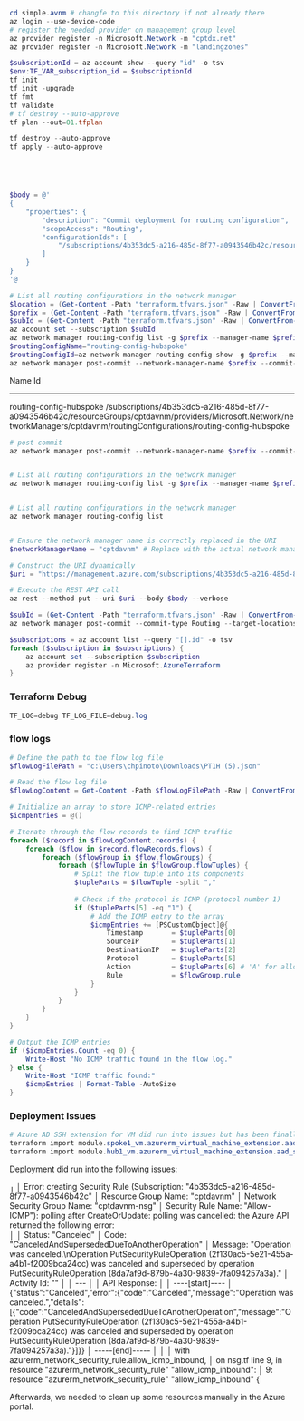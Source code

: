 

~~~powershell
cd simple.avnm # changfe to this directory if not already there
az login --use-device-code
# register the needed provider on management group level
az provider register -n Microsoft.Network -m "cptdx.net"
az provider register -n Microsoft.Network -m "landingzones"

$subscriptionId = az account show --query "id" -o tsv
$env:TF_VAR_subscription_id = $subscriptionId
tf init
tf init -upgrade
tf fmt
tf validate
# tf destroy --auto-approve
tf plan --out=01.tfplan

tf destroy --auto-approve
tf apply --auto-approve





$body = @'
{
    "properties": {
        "description": "Commit deployment for routing configuration",
        "scopeAccess": "Routing",
        "configurationIds": [
            "/subscriptions/4b353dc5-a216-485d-8f77-a0943546b42c/resourceGroups/cptdavnm/providers/Microsoft.Network/networkManagers/cptdavnm/routingConfigurations/routing-config-hubspoke"
        ]
    }
}
'@

# List all routing configurations in the network manager
$location = (Get-Content -Path "terraform.tfvars.json" -Raw | ConvertFrom-Json).location
$prefix = (Get-Content -Path "terraform.tfvars.json" -Raw | ConvertFrom-Json).prefix
$subId = (Get-Content -Path "terraform.tfvars.json" -Raw | ConvertFrom-Json).subscription_id
az account set --subscription $subId
az network manager routing-config list -g $prefix --manager-name $prefix --query "[].{Name:name, Id:id}" -o table
$routingConfigName="routing-config-hubspoke"
$routingConfigId=az network manager routing-config show -g $prefix --manager-name $prefix -n $routingConfigName --query "id" -o tsv
az network manager post-commit --network-manager-name $prefix --commit-type "Routing" --configuration-ids $routingConfigId --target-locations $location -g $prefix --subscription $subId --verbose 
~~~

Name                     Id
-----------------------  ------------------------------------------------------------------------------------------------------------------------------------------------------------------------------
routing-config-hubspoke  /subscriptions/4b353dc5-a216-485d-8f77-a0943546b42c/resourceGroups/cptdavnm/providers/Microsoft.Network/networkManagers/cptdavnm/routingConfigurations/routing-config-hubspoke

~~~powershell
# post commit
az network manager post-commit --network-manager-name $prefix --commit-type "Routing" --configuration-ids "/subscriptions/<subscriptionID>/resourceGroups/resource-group/providers/Microsoft.Network/networkManagers/network-manager/connectivityConfigurations/connectivityconfig" --target-locations "westus2" --resource-group "resource-group"


# List all routing configurations in the network manager
az network manager routing-config list -g $prefix --manager-name $prefix --query "[].{Name:name, Id:id}" -o table


# List all routing configurations in the network manager
az network manager routing-config list


# Ensure the network manager name is correctly replaced in the URI
$networkManagerName = "cptdavnm" # Replace with the actual network manager name

# Construct the URI dynamically
$uri = "https://management.azure.com/subscriptions/4b353dc5-a216-485d-8f77-a0943546b42c/resourceGroups/cptdavnm/providers/Microsoft.Network/networkManagers/$networkManagerName/deployments/commit-routing-deployment?api-version=2024-05-01"

# Execute the REST API call
az rest --method put --uri $uri --body $body --verbose

$subId = (Get-Content -Path "terraform.tfvars.json" -Raw | ConvertFrom-Json).subscription_id
az network manager post-commit --commit-type Routing --target-locations "northeurope" --configuration-ids "/subscriptions/4b353dc5-a216-485d-8f77-a0943546b42c/resourceGroups/cptdavnm/providers/Microsoft.Network/networkManagers/cptdavnm/routingConfigurations/routing-config-hubspoke" --name "commit-routing-deployment" --resource-group "cptdavnm" --subscription $subId --verbose
~~~


~~~powershell
$subscriptions = az account list --query "[].id" -o tsv
foreach ($subscription in $subscriptions) {
    az account set --subscription $subscription
    az provider register -n Microsoft.AzureTerraform
}
~~~

### Terraform Debug

~~~powershell
TF_LOG=debug TF_LOG_FILE=debug.log
~~~

### flow logs 

~~~powershell
# Define the path to the flow log file
$flowLogFilePath = "c:\Users\chpinoto\Downloads\PT1H (5).json"

# Read the flow log file
$flowLogContent = Get-Content -Path $flowLogFilePath -Raw | ConvertFrom-Json

# Initialize an array to store ICMP-related entries
$icmpEntries = @()

# Iterate through the flow records to find ICMP traffic
foreach ($record in $flowLogContent.records) {
    foreach ($flow in $record.flowRecords.flows) {
        foreach ($flowGroup in $flow.flowGroups) {
            foreach ($flowTuple in $flowGroup.flowTuples) {
                # Split the flow tuple into its components
                $tupleParts = $flowTuple -split ","
                
                # Check if the protocol is ICMP (protocol number 1)
                if ($tupleParts[5] -eq "1") {
                    # Add the ICMP entry to the array
                    $icmpEntries += [PSCustomObject]@{
                        Timestamp       = $tupleParts[0]
                        SourceIP        = $tupleParts[1]
                        DestinationIP   = $tupleParts[2]
                        Protocol        = $tupleParts[5]
                        Action          = $tupleParts[6] # 'A' for allowed, 'D' for denied
                        Rule            = $flowGroup.rule
                    }
                }
            }
        }
    }
}

# Output the ICMP entries
if ($icmpEntries.Count -eq 0) {
    Write-Host "No ICMP traffic found in the flow log."
} else {
    Write-Host "ICMP traffic found:"
    $icmpEntries | Format-Table -AutoSize
}
~~~

### Deployment Issues

~~~powershell
# Azure AD SSH extension for VM did run into issues but has been finally deployed. We needed to resolve the drivt via tf import command..
terraform import module.spoke1_vm.azurerm_virtual_machine_extension.aad_ssh /subscriptions/4b353dc5-a216-485d-8f77-a0943546b42c/resourceGroups/cptdavnm/providers/Microsoft.Compute/virtualMachines/cptdavnms1/extensions/cptdavnms1
terraform import module.hub1_vm.azurerm_virtual_machine_extension.aad_ssh /subscriptions/4b353dc5-a216-485d-8f77-a0943546b42c/resourceGroups/cptdavnm/providers/Microsoft.Compute/virtualMachines/cptdavnmh1/extensions/cptdavnmh1
~~~

Deployment did run into the following issues:

╷
│ Error: creating Security Rule (Subscription: "4b353dc5-a216-485d-8f77-a0943546b42c"
│ Resource Group Name: "cptdavnm"
│ Network Security Group Name: "cptdavnm-nsg"
│ Security Rule Name: "Allow-ICMP"): polling after CreateOrUpdate: polling was cancelled: the Azure API returned the following error:   
│
│ Status: "Canceled"
│ Code: "CanceledAndSupersededDueToAnotherOperation"
│ Message: "Operation was canceled.\nOperation PutSecurityRuleOperation (2f130ac5-5e21-455a-a4b1-f2009bca24cc) was canceled and superseded by operation PutSecurityRuleOperation (8da7af9d-879b-4a30-9839-7fa094257a3a)."
│ Activity Id: ""
│
│ ---
│
│ API Response:
│
│ ----[start]----
│ {"status":"Canceled","error":{"code":"Canceled","message":"Operation was canceled.","details":[{"code":"CanceledAndSupersededDueToAnotherOperation","message":"Operation PutSecurityRuleOperation (2f130ac5-5e21-455a-a4b1-f2009bca24cc) was canceled and superseded by operation PutSecurityRuleOperation (8da7af9d-879b-4a30-9839-7fa094257a3a)."}]}}
│ -----[end]-----
│
│
│   with azurerm_network_security_rule.allow_icmp_inbound,
│   on nsg.tf line 9, in resource "azurerm_network_security_rule" "allow_icmp_inbound":
│    9: resource "azurerm_network_security_rule" "allow_icmp_inbound" {

Afterwards, we needed to clean up some resources manually in the Azure portal.

